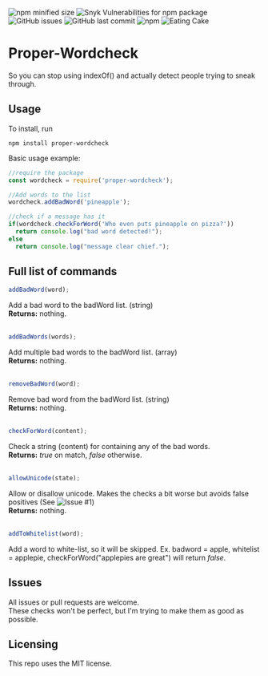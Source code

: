 ![npm minified size](https://img.shields.io/bundlephobia/min/proper-wordcheck) 
![Snyk Vulnerabilities for npm package](https://img.shields.io/snyk/vulnerabilities/npm/proper-wordcheck)
![GitHub issues](https://img.shields.io/github/issues/vaxerski/Proper-Wordcheck)
![GitHub last commit](https://img.shields.io/github/last-commit/vaxerski/proper-wordcheck)
![npm](https://img.shields.io/npm/v/proper-wordcheck)
![Eating Cake](https://img.shields.io/badge/Eating-Cake-ff69b4)

# Proper-Wordcheck

So you can stop using indexOf() and actually detect people trying to sneak through.

## Usage

To install, run
```
npm install proper-wordcheck
```

Basic usage example:

```javascript
//require the package
const wordcheck = require('proper-wordcheck');

//Add words to the list
wordcheck.addBadWord('pineapple');

//check if a message has it
if(wordcheck.checkForWord('Who even puts pineapple on pizza?'))
  return console.log("bad word detected!");
else
  return console.log("message clear chief.");
```

## Full list of commands

```javascript
addBadWord(word);
```
Add a bad word to the badWord list. (string)<br/>
**Returns:** nothing.<br/><br/>

```javascript
addBadWords(words);
```
Add multiple bad words to the badWord list. (array)<br/>
**Returns:** nothing.<br/><br/>

```javascript
removeBadWord(word);
```
Remove bad word from the badWord list. (string)<br/>
**Returns:** nothing.<br/><br/>

```javascript
checkForWord(content);
```
Check a string (content) for containing any of the bad words.<br/>
**Returns:** *true* on match, *false* otherwise.<br/><br/>

```javascript
allowUnicode(state);
```
Allow or disallow unicode. Makes the checks a bit worse but avoids false positives (See ![Issue #1](https://github.com/vaxerski/Proper-Wordcheck/issues/1))<br/>
**Returns:** nothing.<br/><br/>

```javascript
addToWhitelist(word);
```
Add a word to white-list, so it will be skipped. Ex. badword = apple, whitelist = applepie, checkForWord("applepies are great") will return *false*.

## Issues
All issues or pull requests are welcome.<br/>
These checks won't be perfect, but I'm trying to make them as good as possible.

## Licensing
This repo uses the MIT license.